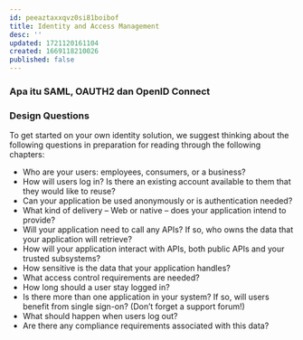 ```yaml
---
id: peeaztaxxqvz0si81boibof
title: Identity and Access Management
desc: ''
updated: 1721120161104
created: 1669118210026
published: false
---
```


### Apa itu SAML, OAUTH2 dan OpenID Connect

### Design Questions

To get started on your own identity solution, we suggest thinking about the following questions in preparation for reading through the following chapters:

- Who are your users: employees, consumers, or a business?
- How will users log in? Is there an existing account available to them that they would like to reuse?
- Can your application be used anonymously or is authentication needed?
- What kind of delivery – Web or native – does your application intend to provide?
- Will your application need to call any APIs? If so, who owns the data that your application will retrieve?
- How will your application interact with APIs, both public APIs and your trusted subsystems?
- How sensitive is the data that your application handles?
- What access control requirements are needed?
- How long should a user stay logged in?
- Is there more than one application in your system? If so, will users benefit from single sign-on? (Don’t forget a support forum!)
- What should happen when users log out?
- Are there any compliance requirements associated with this data?